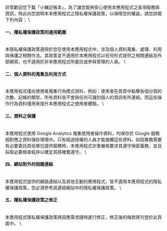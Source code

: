 非常歡迎您下載「小豬記帳本」，為了讓您能夠安心使用本應用程式之各項服務與資訊，特此向您說明本本應用程式之隱私權保護政策，以保障您的權益，請您詳閱下列內容：
\
#### 一、隱私權保護政策的適用範圍
\
本隱私權保護政策適用於您在使用本應用程式中，涉及個人資料蒐集、處理、利用與保護之相關作法。其政策並不適用於本應用程式以任何形式提供之相關連結及外部網頁，也不適用於非本應用程式所委託或參與管理的人員。
\
#### 二、個人資料的蒐集及利用方式
\
本應用程式僅向使用者蒐集行為模式資料，例如：使用者在首頁中點擊各個分頁的次數、記帳的類型，所有資料皆不會與任何可識別個人的資訊有所連結。而這些操作行為資料僅用來提升本應用程式之使用者體驗。
\
#### 三、資料之保護
\
本應用程式使用 Google Analytics 蒐集使用者操作資料，均保存於 Google 服務相對應之資料儲存環境中。只有經過授權的人員才能接觸這些資料。如因業務需要有必要委託其他單位提供服務時，本應用程式亦會嚴格要求其遵守保密義務，並且採取必要檢查程序以確定其將確實遵守。
\
#### 四、網站對外的相關連結
\
本應用程式提供的網路連結以及其他互動的應用程式，皆不適用本應用程式的隱私權保護政策，您必須參考該連結網站中的隱私權保護政策。
\
#### 五、隱私權保護政策之修正
\
本應用程式隱私權保護政策將因應需求隨時進行修正，修正後的條款將刊登於此頁面中。
\
